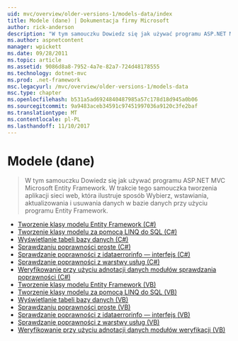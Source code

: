 ```yaml
---
uid: mvc/overview/older-versions-1/models-data/index
title: Modele (dane) | Dokumentacja firmy Microsoft
author: rick-anderson
description: "W tym samouczku Dowiedz się jak używać programu ASP.NET MVC Microsoft Entity Framework. W trakcie tego samouczka tworzenia aplikacji sieci web..."
ms.author: aspnetcontent
manager: wpickett
ms.date: 09/28/2011
ms.topic: article
ms.assetid: 9086d8a8-7952-4a7e-82a7-724d48178555
ms.technology: dotnet-mvc
ms.prod: .net-framework
msc.legacyurl: /mvc/overview/older-versions-1/models-data
msc.type: chapter
ms.openlocfilehash: b531a5ad6924840487985a57c178d18d945a0b06
ms.sourcegitcommit: 9a9483aceb34591c97451997036a9120c3fe2baf
ms.translationtype: MT
ms.contentlocale: pl-PL
ms.lasthandoff: 11/10/2017
---
```

<a name="models-data"></a>Modele (dane)
====================
> W tym samouczku Dowiedz się jak używać programu ASP.NET MVC Microsoft Entity Framework. W trakcie tego samouczka tworzenia aplikacji sieci web, która ilustruje sposób Wybierz, wstawiania, aktualizowania i usuwania danych w bazie danych przy użyciu programu Entity Framework.


- [Tworzenie klasy modelu Entity Framework (C#)](creating-model-classes-with-the-entity-framework-cs.md)
- [Tworzenie klasy modelu za pomocą LINQ do SQL (C#)](creating-model-classes-with-linq-to-sql-cs.md)
- [Wyświetlanie tabeli bazy danych (C#)](displaying-a-table-of-database-data-cs.md)
- [Sprawdzaniu poprawności proste (C#)](performing-simple-validation-cs.md)
- [Sprawdzanie poprawności z idataerrorinfo — interfejs (C#)](validating-with-the-idataerrorinfo-interface-cs.md)
- [Sprawdzanie poprawności z warstwy usług (C#)](validating-with-a-service-layer-cs.md)
- [Weryfikowanie przy użyciu adnotacji danych modułów sprawdzania poprawności (C#)](validation-with-the-data-annotation-validators-cs.md)
- [Tworzenie klasy modelu Entity Framework (VB)](creating-model-classes-with-the-entity-framework-vb.md)
- [Tworzenie klasy modelu za pomocą LINQ do SQL (VB)](creating-model-classes-with-linq-to-sql-vb.md)
- [Wyświetlanie tabeli bazy danych (VB)](displaying-a-table-of-database-data-vb.md)
- [Sprawdzaniu poprawności proste (VB)](performing-simple-validation-vb.md)
- [Sprawdzanie poprawności z idataerrorinfo — interfejs (VB)](validating-with-the-idataerrorinfo-interface-vb.md)
- [Sprawdzanie poprawności z warstwy usług (VB)](validating-with-a-service-layer-vb.md)
- [Weryfikowanie przy użyciu adnotacji danych modułów weryfikacji (VB)](validation-with-the-data-annotation-validators-vb.md)
